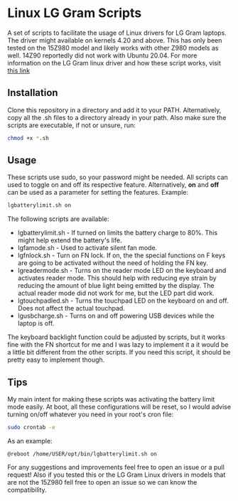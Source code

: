 # Linux LG Gram Scripts
A set of scripts to facilitate the usage of Linux drivers for LG Gram laptops. The driver might available on kernels 4.20 and above.
This has only been tested on the 15Z980 model and likely works with other Z980 models as well. 14Z90 reportedly did not work with Ubuntu 20.04.
For more information on the LG Gram linux driver and how these script works, visit [this link](https://www.kernel.org/doc/html/latest/admin-guide/laptops/lg-laptop.html)

## Installation
Clone this repository in a directory and add it to your PATH. Alternatively, copy all the .sh files to a directory already in your path. Also make sure the scripts are executable, if not or unsure, run:

```sh
chmod +x *.sh
```
## Usage
These scripts use sudo, so your password might be needed.
All scripts can used to toggle on and off its respective feature. Alternatively, **on** and **off** can be used as a parameter for setting the features.
Example:

```sh
lgbatterylimit.sh on
```

The following scripts are available:
* lgbatterylimit.sh - If turned on limits the battery charge to 80%. This might help extend the battery's life.
* lgfamode.sh - Used to activate silent fan mode.
* lgfnlock.sh - Turn on FN lock. If on, the the special functions on F keys are going to be activated without the need of holding the FN key.
* lgreadermode.sh - Turns on the reader mode LED on the keyboard and activates reader mode. This should help with reducing eye strain by reducing the amount of blue light being emitted by the display. The actual reader mode did not work for me, but the LED part did work.
* lgtouchpadled.sh - Turns the touchpad LED on the keyboard on and off. Does not affect the actual touchpad.
* lgusbcharge.sh - Turns on and off powering USB devices while the laptop is off.

The keyboard backlight function could be adjusted by scripts, but it works fine with the FN shortcut for me and I was lazy to implement it a it would be a little bit different from the other scripts. If you need this script, it should be pretty easy to implement though.

## Tips
My main intent for making these scripts was activating the battery limit mode easily. At boot, all these configurations will be reset, so I would advise turning on/off whatever you need in your root's cron file:

```sh
sudo crontab -e
```

As an example:

```
@reboot /home/USER/opt/bin/lgbatterylimit.sh on
```


For any suggestions and improvements feel free to open an issue or a pull request!
Also if you tested this or the LG Gram Linux drivers in models that are not the 15Z980 fell free to open an issue so we can know the compatibility.
